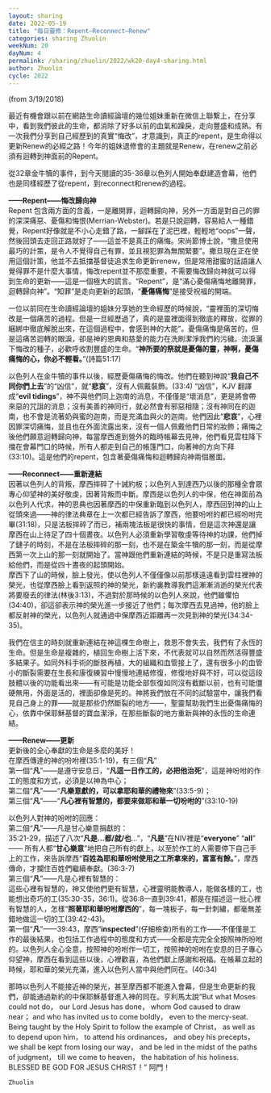 ```yaml
---
layout: sharing
date: 2022-05-19
title: "每日靈修：Repent—Reconnect—Renew"
categories: sharing Zhuolin
weekNum: 20
dayNum: 4
permalink: /sharing/zhuolin/2022/wk20-day4-sharing.html
author: Zhuolin
cycle: 2022
---
```

(from 3/19/2018)

最近有機會跟以前在網路生命讀經論壇的幾位姐妹重新在微信上聯繫上，在分享中，看到我們彼此的生命，都消除了好多以前的血氣和躁戾，走向豐盛和成熟。有一次我們分享到自己經歷到的真實“悔改”，才意識到，真正的repent，是生命得以更新Renew的必經之路！今年的姐妹退修會的主題就是Renew，在renew之前必須有迴轉到神面前的Repent。  

從32章金牛犢的事件，到今天閱讀的35-36章以色列人開始奉獻建造會幕，他們也是同樣經歷了從repent，到reconnect和renew的過程。  

**——Repent——悔改歸向神**  
Repent 包含兩方面的含義，一是離開罪，迴轉歸向神，另外一方面是對自己的罪的深深痛惡、憂傷和悔恨(Merrian-Webster)。若是只說迴轉，容易給人一種錯覺，Repent好像就是不小心走錯了路，一腳踩在了泥巴裡，輕輕地“oops”一聲，然後回頭去走回正路就好了——這並不是真正的痛悔。宋尚節博士說，“撒旦使用最巧的計策，是令人不覺得自己有罪，並且視犯罪為無關緊要”。撒旦現在正在使用這個計策，他並不去抵擋基督徒追求生命更新renew，但是常用甜蜜的話語讓人覺得罪不是什麼大事情，悔改repent並不那麼重要，不需要悔改歸向神就可以得到生命的更新——這是一個極大的謊言。“Repent”，是“滿心憂傷痛悔地離開罪，迴轉歸向神”。“知罪”是走向更新的起頭，“**憂傷痛悔**”是接受祝福的開端。  

一位以前同在生命讀經論壇的姐妹分享她的生命經歷的時候說，“靈裡面的深切悔改是一個痛苦的過程。但是一旦經歷過了，真的是靈裡面得到徹底的釋放，從罪的綑綁中徹底解脫出來，在這個過程中，會感到神的大能”。憂傷痛悔是痛苦的，但是這痛苦迴轉的眼淚，卻是神的恩典和慈愛的能力在洗刷潔淨我們的污穢。流淚灑下悔改的種子，必歡呼收割豐盛的生命。“**神所要的祭就是憂傷的靈，神啊，憂傷痛悔的心，你必不輕看。**”(詩篇51:17)  

以色列人在金牛犢的事件以後，經歷憂傷痛悔的悔改。他們在聽到神說“**我自己不同你們上去**”的“凶信”，就“**悲哀**”，沒有人佩戴裝飾。(33:4) “凶信”，KJV 翻譯成“**evil tidings**”，神不與他們同上迦南的消息，不僅僅是“壞消息”，更是將會帶來惡的咒詛的消息；沒有美善的神同行，就必然會有邪惡相隨；沒有神同在的迦南，也不會是流著奶與蜜的迦南，而是充滿血與火的迦南。他們因此“**悲哀**”，心裡因罪深切痛悔，並且也在外面流露出來，沒有一個人佩戴他們日常的妝飾；痛悔之後他們願意迴轉歸向神，每當摩西進到營外的臨時帳幕去見神，他們看見雲柱降下擋在會幕門口的時候，所有人都走到自己的帳篷門口，向著神的方向下拜(33:10)。這是他們的repent，包含著憂傷痛悔和迴轉歸向神兩個層面。  

**——Reconnect——重新連結**  
因著以色列人的背叛，摩西摔碎了十誡約板；以色列人到達西乃以後的那種全會眾專心仰望神的美好敬虔，因著背叛而中斷。摩西是以色列人的中保，他在神面前為以色列人代求，神的恩典也因著摩西的中保重新臨到以色列人，摩西回到神的山上從頭來過——神的律法典章在上一次都已經告訴了摩西，他要吩咐的都已經吩咐完畢(31:18)，只是法板摔碎了而已，補兩塊法板是很快的事情，但是這次神還是讓摩西在山上待足了四十個晝夜。以色列人必須重新學習敬虔等待神的功課，他們掉了鏈子的時刻，不是在法板摔碎的那一刻，也不是在築金牛犢的那一刻，而是從摩西第一次上山的那一刻就開始了。當神跟他們重新連結的時候，不是只是重寫法板給他們，而是從四十晝夜的起頭開始。  
摩西下了山的時候，臉上發光，使以色列人不僅僅像以前那樣遠遠看到雲柱裡神的榮光，也從摩西臉上看到返照的神的榮光，新約裏教導我們這漸漸消逝的榮光代表將要廢去的律法(林後3:13)，不過對於那時候的以色列人來說，他們雖懼怕(34:40)，卻這卻表示神的榮光進一步接近了他們；每次摩西去見過神，他的臉上都反射神的榮光，以色列人就通過中保摩西近距離再一次見到神的榮光(34:34-35)。  

我們在信主的時刻就重新連結在神這棵生命樹上，救恩不會失去，我們有了永恆的生命。但是生命是複雜的，植回生命樹上活下來，不代表就可以自然而然活得豐盛多結果子。如同外科手術的斷肢再植，大的組織和血管接上了，還有很多小的血管小的斷裂需要在生長和康復練習中慢慢地連結修復，修復地好與不好，可以從這段肢體以後的功能看出來——有可能是功能全部恢復如同沒有截斷以前，也有可能僵硬無用，外面是活的，裡面卻像是死的。神將我們放在不同的試驗當中，讓我們看見自己身上的罪——就是那些仍然斷裂的地方——，聖靈幫助我們生出憂傷痛悔的心，依靠中保耶穌基督的寶血潔淨，在那些斷裂的地方重新與神的永恆的生命連結。  

**——Renew——更新**  
更新後的全心奉獻的生命是多麼的美好！  
在摩西傳達的神的吩咐裡(35:1-19)，有三個“**凡**”  
第一個“**凡**”——是遵守安息日，“**凡這一日作工的，必把他治死**”，這是神吩咐的作工的態度和方式，必須是以神為中心；  
第二個“**凡**”——“**凡樂意獻的，可以拿耶和華的禮物來**”(33:5-9)；  
第三個“**凡**”——“**凡心裡有智慧的，都要來做耶和華一切吩咐的**”(33:10-19)  

以色列人對神的吩咐的回應：  
第二個“**凡**”——凡是甘心樂意捐獻的：  
35:21-29，描述了八次“**凡是...都/就/也**...”，“**凡是**”在NIV裡是“**everyone**” “**all**” —— 所有人都“**甘心樂意**”地把自己所有的獻上，以至於作工的人需要停下自己手上的工作，來告訴摩西“**百姓為耶和華吩咐使用之工所拿來的，富富有餘。**”，摩西傳命，才攔住百姓們繼續奉獻。(36:3-7)  
第三個“**凡**”——凡是心裡有智慧的：  
這些心裡有智慧的，神又使他們更有智慧，心裡靈明能教導人，能做各樣的工，也能想出奇巧的工(35:30-35，36:1)。從36:8一直到39:41，都是在描述這一批心裡有智慧的人，怎樣“**照著耶和華吩咐摩西的**”，每一塊板子，每一針刺繡，都毫無差錯地做這一切的工(39:42-43)。  
第一個“**凡**”——39:43，摩西“**inspected**”(仔細檢查)所有的工作——不僅僅是工作的最後結果，也包括工作過程中的態度和方式——全都是完完全全按照神所吩咐的。以色列人全心全意，按照神的吩咐作一切工，按照神的吩咐在安息的日子專心仰望神，摩西在看到這些以後，心裡歡喜，為他們獻上感謝和祝福。在帳幕立起的時候，耶和華的榮光充滿，進入以色列人當中與他們同在。(40:34)  

那時以色列人不能接近神的榮光，甚至摩西都不能進入會幕，但是生命更新的我們，卻能通過新約的中保耶穌基督進入神的同在。亨利馬太說“But what Moses could not do， our Lord Jesus has done， whom God caused to draw near； and who has invited us to come boldly， even to the mercy-seat. Being taught by the Holy Spirit to follow the example of Christ， as well as to depend upon him， to attend his ordinances， and obey his precepts， we shall be kept from losing our way， and be led in the midst of the paths of judgment， till we come to heaven， the habitation of his holiness. BLESSED BE GOD FOR JESUS CHRIST！” 阿門！  

`Zhuolin`  
